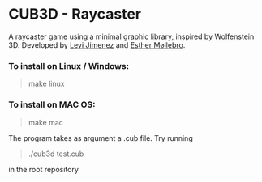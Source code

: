 # CUB3D - Raycaster

A raycaster game using a minimal graphic library, inspired by Wolfenstein 3D.
Developed by [Levi Jimenez](https://github.com/pepelevi) and [Esther Møllebro](https://github.com/emollebr).

### To install on Linux / Windows:

> make linux

### To install on MAC OS:

> make mac

The program takes as argument a .cub file. Try running 
> ./cub3d test.cub

in the root repository
